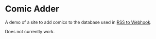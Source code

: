 # Comic Adder

A demo of a site to add comics to the database used in [RSS to Webhook](https://github.com/mymoomin/RSStoWebhook).

Does not currently work.

